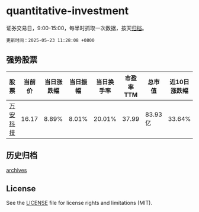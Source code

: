 # quantitative-investment

证券交易日，9:00-15:00，每半时抓取一次数据，按天[归档](archives)。

`更新时间：2025-05-23 11:28:08 +0800`

## 强势股票

|股票|当前价|当日涨跌幅|当日振幅|当日换手率|市盈率TTM|总市值|近10日涨跌幅|
|----|----|----|----|----|----|----|----|
|[万安科技](https://xueqiu.com/S/SZ002590)|16.17|8.89%|8.01%|20.01%|37.99|83.93亿|33.64%|

## 历史归档

[archives](archives)

## License

See the [LICENSE](LICENSE) file for license rights and limitations (MIT).